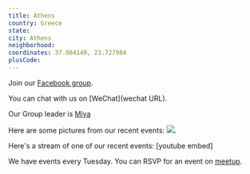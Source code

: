 ```yaml
---
title: Athens
country: Greece
state: 
city: Athens
neighborhood: 
coordinates: 37.984149, 23.727984
plusCode:
---
```

Join our [Facebook group](https://www.facebook.com/groups/free.code.camp.athens.greece).

You can chat with us on [WeChat](wechat URL).

Our Group leader is [Miya](freecodecamp.org/miya)

Here are some pictures from our recent events:
![](https://scontent-dft4-2.xx.fbcdn.net/v/t1.0-9/14502693_1203483583057258_5182169845311210724_n.jpg?oh=6075032964e45d081bfc8edd84699da5&oe=59515494).

Here's a stream of one of our recent events:
[youtube embed]

We have events every Tuesday. You can RSVP for an event on [meetup](meetupurl).
